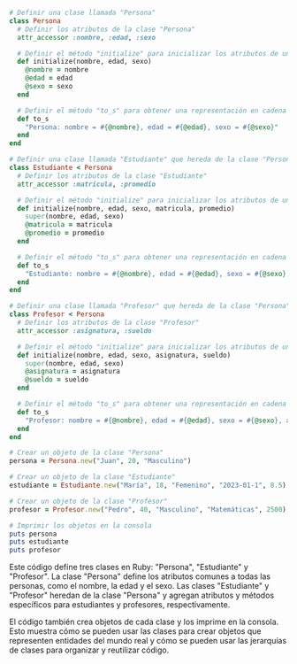 ```ruby
# Definir una clase llamada "Persona"
class Persona
  # Definir los atributos de la clase "Persona"
  attr_accessor :nombre, :edad, :sexo

  # Definir el método "initialize" para inicializar los atributos de un objeto
  def initialize(nombre, edad, sexo)
    @nombre = nombre
    @edad = edad
    @sexo = sexo
  end

  # Definir el método "to_s" para obtener una representación en cadena de texto de un objeto
  def to_s
    "Persona: nombre = #{@nombre}, edad = #{@edad}, sexo = #{@sexo}"
  end
end

# Definir una clase llamada "Estudiante" que hereda de la clase "Persona"
class Estudiante < Persona
  # Definir los atributos de la clase "Estudiante"
  attr_accessor :matricula, :promedio

  # Definir el método "initialize" para inicializar los atributos de un objeto
  def initialize(nombre, edad, sexo, matricula, promedio)
    super(nombre, edad, sexo)
    @matricula = matricula
    @promedio = promedio
  end

  # Definir el método "to_s" para obtener una representación en cadena de texto de un objeto
  def to_s
    "Estudiante: nombre = #{@nombre}, edad = #{@edad}, sexo = #{@sexo}, matricula = #{@matricula}, promedio = #{@promedio}"
  end
end

# Definir una clase llamada "Profesor" que hereda de la clase "Persona"
class Profesor < Persona
  # Definir los atributos de la clase "Profesor"
  attr_accessor :asignatura, :sueldo

  # Definir el método "initialize" para inicializar los atributos de un objeto
  def initialize(nombre, edad, sexo, asignatura, sueldo)
    super(nombre, edad, sexo)
    @asignatura = asignatura
    @sueldo = sueldo
  end

  # Definir el método "to_s" para obtener una representación en cadena de texto de un objeto
  def to_s
    "Profesor: nombre = #{@nombre}, edad = #{@edad}, sexo = #{@sexo}, asignatura = #{@asignatura}, sueldo = #{@sueldo}"
  end
end

# Crear un objeto de la clase "Persona"
persona = Persona.new("Juan", 20, "Masculino")

# Crear un objeto de la clase "Estudiante"
estudiante = Estudiante.new("María", 18, "Femenino", "2023-01-1", 8.5)

# Crear un objeto de la clase "Profesor"
profesor = Profesor.new("Pedro", 40, "Masculino", "Matemáticas", 2500)

# Imprimir los objetos en la consola
puts persona
puts estudiante
puts profesor
```

Este código define tres clases en Ruby: "Persona", "Estudiante" y "Profesor". La clase "Persona" define los atributos comunes a todas las personas, como el nombre, la edad y el sexo. Las clases "Estudiante" y "Profesor" heredan de la clase "Persona" y agregan atributos y métodos específicos para estudiantes y profesores, respectivamente.

El código también crea objetos de cada clase y los imprime en la consola. Esto muestra cómo se pueden usar las clases para crear objetos que representen entidades del mundo real y cómo se pueden usar las jerarquías de clases para organizar y reutilizar código.